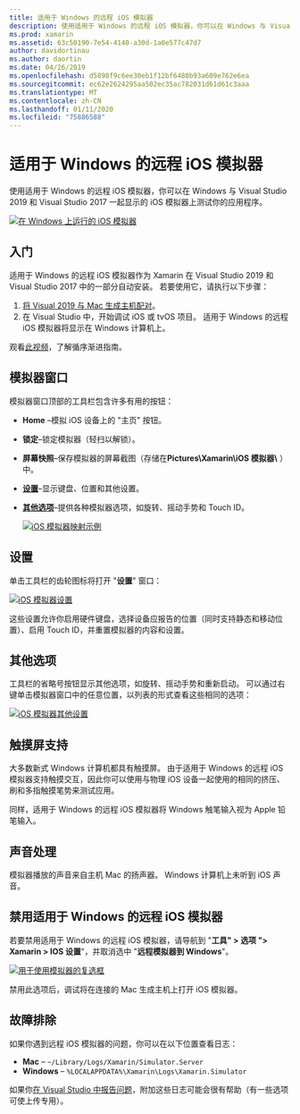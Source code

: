 ```yaml
---
title: 适用于 Windows 的远程 iOS 模拟器
description: 使用适用于 Windows 的远程 iOS 模拟器，你可以在 Windows 与 Visual Studio 2019 一起显示的 iOS 模拟器上测试你的应用程序。
ms.prod: xamarin
ms.assetid: 63c50190-7e54-4140-a30d-1a0e577c47d7
author: davidortinau
ms.author: daortin
ms.date: 04/26/2019
ms.openlocfilehash: d5898f9c6ee30eb1f12bf6480b93a609e762e6ea
ms.sourcegitcommit: ec62e2624295aa502ec35ac782031d61d61c3aaa
ms.translationtype: MT
ms.contentlocale: zh-CN
ms.lasthandoff: 01/11/2020
ms.locfileid: "75886588"
---
```

# <a name="remoted-ios-simulator-for-windows"></a>适用于 Windows 的远程 iOS 模拟器

使用适用于 Windows 的远程 iOS 模拟器，你可以在 Windows 与 Visual Studio 2019 和 Visual Studio 2017 一起显示的 iOS 模拟器上测试你的应用程序。

[![在 Windows 上运行的 iOS 模拟器](images/hero-sml.png "在 Windows 上运行的 iOS 模拟器")](images/hero.png#lightbox)

## <a name="getting-started"></a>入门

适用于 Windows 的远程 iOS 模拟器作为 Xamarin 在 Visual Studio 2019 和 Visual Studio 2017 中的一部分自动安装。 若要使用它，请执行以下步骤：

1. [将 Visual 2019 与 Mac 生成主机配对](~/ios/get-started/installation/windows/connecting-to-mac/index.md)。
2. 在 Visual Studio 中，开始调试 iOS 或 tvOS 项目。 适用于 Windows 的远程 iOS 模拟器将显示在 Windows 计算机上。

观看[此视频](deploy.md)，了解循序渐进指南。

## <a name="simulator-window"></a>模拟器窗口

模拟器窗口顶部的工具栏包含许多有用的按钮：

- **Home** –模拟 iOS 设备上的 "主页" 按钮。
- **锁定**–锁定模拟器（轻扫以解锁）。
- **屏幕快照**–保存模拟器的屏幕截图（存储在**Pictures\Xamarin\iOS 模拟器\\** ）中。
- [**设置**](#settings)–显示键盘、位置和其他设置。
- [**其他选项**](#other-options)–提供各种模拟器选项，如旋转、摇动手势和 Touch ID。

    [![iOS 模拟器映射示例](images/maps-app-sml.png "iOS 模拟器映射示例")](images/maps-app.png#lightbox)

## <a name="settings"></a>设置

单击工具栏的齿轮图标将打开 "**设置**" 窗口：

[![iOS 模拟器设置](images/settings-sml.png "iOS 模拟器设置")](images/settings.png#lightbox)

这些设置允许你启用硬件键盘，选择设备应报告的位置（同时支持静态和移动位置）、启用 Touch ID，并重置模拟器的内容和设置。

## <a name="other-options"></a>其他选项

工具栏的省略号按钮显示其他选项，如旋转、摇动手势和重新启动。 可以通过右键单击模拟器窗口中的任意位置，以列表的形式查看这些相同的选项：

[![iOS 模拟器其他设置](images/more-sml.png "iOS 模拟器其他设置")](images/more.png#lightbox)

## <a name="touchscreen-support"></a>触摸屏支持

大多数新式 Windows 计算机都具有触摸屏。 由于适用于 Windows 的远程 iOS 模拟器支持触摸交互，因此你可以使用与物理 iOS 设备一起使用的相同的挤压、刷和多指触摸笔势来测试应用。

同样，适用于 Windows 的远程 iOS 模拟器将 Windows 触笔输入视为 Apple 铅笔输入。

## <a name="sound-handling"></a>声音处理

模拟器播放的声音来自主机 Mac 的扬声器。
Windows 计算机上未听到 iOS 声音。

## <a name="disabling-the-remoted-ios-simulator-for-windows"></a>禁用适用于 Windows 的远程 iOS 模拟器

若要禁用适用于 Windows 的远程 iOS 模拟器，请导航到 "**工具" > 选项 "> Xamarin > IOS 设置**"，并取消选中 "**远程模拟器到 Windows**"。

[![用于使用模拟器的复选框](images/options-sml.png "用于使用模拟器的复选框")](images/options.png#lightbox)

禁用此选项后，调试将在连接的 Mac 生成主机上打开 iOS 模拟器。

## <a name="troubleshooting"></a>故障排除

如果你遇到远程 iOS 模拟器的问题，你可以在以下位置查看日志：

- **Mac** – `~/Library/Logs/Xamarin/Simulator.Server`
- **Windows** – `%LOCALAPPDATA%\Xamarin\Logs\Xamarin.Simulator`

如果你[在 Visual Studio 中报告问题](https://docs.microsoft.com/visualstudio/ide/how-to-report-a-problem-with-visual-studio)，附加这些日志可能会很有帮助（有一些选项可使上传专用）。
